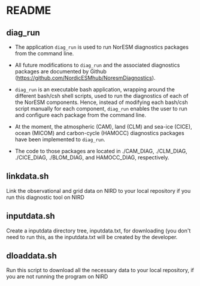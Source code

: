 # README

## diag_run
* The application `diag_run` is used to run NorESM diagnostics packages from the command line.

* All future modifications to `diag_run` and the associated diagnostics packages are documented by Github (https://github.com/NordicESMhub/NoresmDiagnostics).

* `diag_run` is an executable bash application, wrapping around the different bash/csh shell scripts, used to run the diagnostics of each of the NorESM components.
Hence, instead of modifying each bash/csh script manually for each component, `diag_run` enables the user to run and configure each package from the command line.

* At the moment, the atmospheric (CAM), land (CLM) and sea-ice (CICE), ocean (MICOM) and carbon-cycle (HAMOCC) diagnostics packages have been implemented to `diag_run`.

* The code to those packages are located in ./CAM_DIAG, ./CLM_DIAG, ./CICE_DIAG, ./BLOM_DIAG, and HAMOCC_DIAG, respectively.

## linkdata.sh
Link the observational and grid data on NIRD to your local repository if you run this diagnostic tool on NIRD
## inputdata.sh
Create a inputdata directory tree, inputdata.txt, for downloading (you don't need to run this, as the inputdata.txt will be created by the developer.
## dloaddata.sh
Run this script to download all the necessary data to your local repository, if you are not running the program on NIRD
